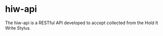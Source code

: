 # hiw-api
The hiw-api is a RESTful API developed to accept collected from the Hold It Write Stylus.
